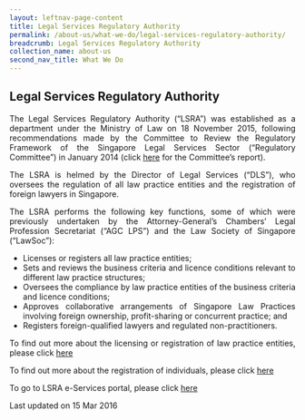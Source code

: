 ```yaml
---
layout: leftnav-page-content
title: Legal Services Regulatory Authority
permalink: /about-us/what-we-do/legal-services-regulatory-authority/
breadcrumb: Legal Services Regulatory Authority
collection_name: about-us
second_nav_title: What We Do
---
```


Legal Services Regulatory Authority
---

<p style="text-align: justify">The Legal Services Regulatory Authority (“LSRA”) was established as a department under the Ministry of Law on 18 November 2015, following recommendations made by the Committee to Review the Regulatory Framework of the Singapore Legal Services Sector (“Regulatory Committee”) in January 2014 (click <a href="/files/Final-Report-of-the-Committee-to-Review-the-Reg-Framework-of-the-Spore-Legal-Sector.pdf/" target="_blank">here</a> for the Committee’s report).

<p style="text-align: justify">The LSRA is helmed by the Director of Legal Services (“DLS”), who oversees the regulation of all law practice entities and the registration of foreign lawyers in Singapore.

<p style="text-align: justify">The LSRA performs the following key functions, some of which were previously undertaken by the Attorney-General’s Chambers’ Legal Profession Secretariat (“AGC LPS”) and the Law Society of Singapore (“LawSoc”):

<ul>
  <li style="text-align: justify">Licenses or registers all law practice entities;</li>
  <li style="text-align: justify">Sets and reviews the business criteria and licence conditions relevant to different law practice structures;</li>
  <li style="text-align: justify">Oversees the compliance by law practice entities of the business criteria and licence conditions;</li>
  <li style="text-align: justify">Approves collaborative arrangements of Singapore Law Practices involving foreign ownership, profit-sharing or concurrent practice; and</li>
  <li style="text-align: justify">Registers foreign-qualified lawyers and regulated non-practitioners.</li>
</ul>


<p style="text-align: justify">To find out more about the licensing or registration of law practice entities, please click <a href="/law-practice-entities-and-lawyers/licensing-or-registration-of-law-practice-entities/types-of-licence-or-registration/" target="_blank">here</a>

<p style="text-align: justify">To find out more about the registration of individuals, please click <a href="/law-practice-entities-and-lawyers/registration-of-individuals/types-of-certificate-of-registration/" target="_blank">here</a>

<p style="text-align: justify">To go to LSRA e-Services portal, please click <a href="https://www.mlaw.gov.sg/eservices/lsra/lsra-home/" target="_blank">here</a>

<p class="right-side-updated">Last updated on 15 Mar 2016</p>
